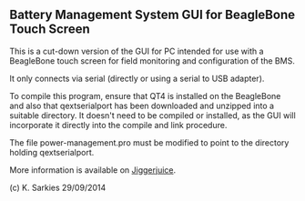 Battery Management System GUI for BeagleBone Touch Screen
---------------------------------------------------------

This is a cut-down version of the GUI for PC intended for use with a BeagleBone
touch screen for field monitoring and configuration of the BMS.

It only connects via serial (directly or using a serial to USB adapter).

To compile this program, ensure that QT4 is installed on the BeagleBone and
also that qextserialport has been downloaded and unzipped into a suitable
directory. It doesn't need to be compiled or installed, as the GUI will
incorporate it directly into the compile and link procedure.

The file power-management.pro must be modified to point to the directory
holding qextserialport.

More information is available on [Jiggerjuice](http://www.jiggerjuice.info/electronics/projects/solarbms/solarbms-gui.html).

(c) K. Sarkies 29/09/2014

